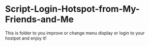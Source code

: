 # Script-Login-Hotspot-from-My-Friends-and-Me
This is folder to you improve or change menu display or login to your hostpot and enjoy it!
